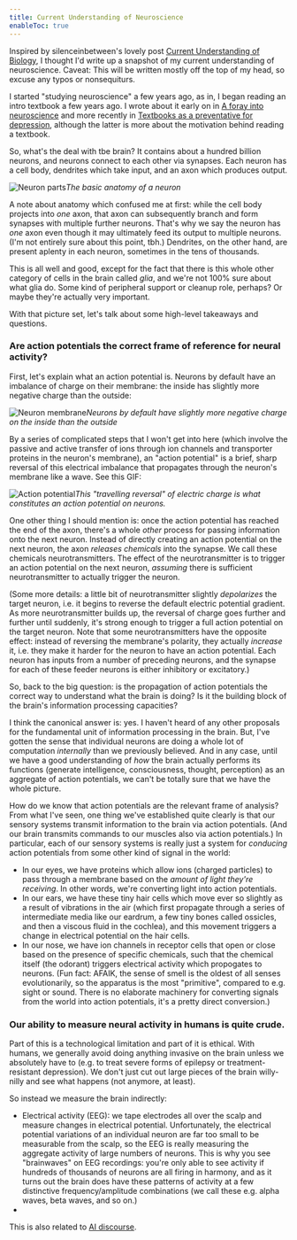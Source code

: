 ```yaml
---
title: Current Understanding of Neuroscience
enableToc: true
---
```


Inspired by silenceinbetween's lovely post [Current Understanding of Biology](https://silenceinbetween.substack.com/p/current-understanding-of-biology), I thought I'd write up a snapshot of my current understanding of neuroscience. Caveat: This will be written mostly off the top of my head, so excuse any typos or nonsequiturs.

I started "studying neuroscience" a few years ago, as in, I began reading an intro textbook a few years ago. I wrote about it early on in [A foray into neuroscience](https://bitsofwonder.substack.com/p/a-foray-into-neuroscience) and more recently in [Textbooks as a preventative for depression](https://bitsofwonder.substack.com/p/textbooks-as-a-preventative-for-depression), although the latter is more about the motivation behind reading a textbook.

So, what's the deal with tbe brain? It contains about a hundred billion neurons, and neurons connect to each other via synapses. Each neuron has a cell body, dendrites which take input, and an axon which produces output. 

![Neuron parts](notes/images/neuron-parts.png)*The basic anatomy of a neuron*

A note about anatomy which confused me at first: while the cell body projects into _one_ axon, that axon can subsequently branch and form synapses with multiple further neurons. That's why we say the neuron has _one_ axon even though it may ultimately feed its output to multiple neurons. (I'm not entirely sure about this point, tbh.) Dendrites, on the other hand, are present aplenty in each neuron, sometimes in the tens of thousands.

This is all well and good, except for the fact that there is this whole other category of cells in the brain called _glia_, and we're not 100% sure about what glia do. Some kind of peripheral support or cleanup role, perhaps? Or maybe they're actually very important.

With that picture set, let's talk about some high-level takeaways and questions.

### Are action potentials the correct frame of reference for neural activity?

First, let's explain what an action potential is. Neurons by default have an imbalance of charge on their membrane: the inside has slightly more negative charge than the outside:

![Neuron membrane](notes/images/neuron-resting-potential.png)*Neurons by default have slightly more negative charge on the inside than the outside*

By a series of complicated steps that I won't get into here (which involve the passive and active transfer of ions through ion channels and transporter proteins in the neuron's membrane), an "action potential" is a brief, sharp reversal of this electrical imbalance that propagates through the neuron's membrane like a wave. See this GIF:

![Action potential](notes/images/action-potential.gif)*This "travelling reversal" of electric charge is what constitutes an action potential on neurons.*

One other thing I should mention is: once the action potential has reached the end of the axon, there's a whole _other_ process for passing information onto the next neuron. Instead of directly creating an action potential on the next neuron, the axon _releases chemicals_ into the synapse. We call these chemicals neurotransmitters. The effect of the neurotransmitter is to trigger an action potential on the next neuron, _assuming_ there is sufficient neurotransmitter to actually trigger the neuron.

(Some more details: a little bit of neurotransmitter slightly _depolarizes_ the target neuron, i.e. it begins to reverse the default electric potential gradient. As more neurotransmitter builds up, the reversal of charge goes further and further until suddenly, it's strong enough to trigger a full action potential on the target neuron. Note that some neurotransmitters have the opposite effect: instead of reversing the membrane's polarity, they actually _increase_ it, i.e. they make it harder for the neuron to have an action potential. Each neuron has inputs from a number of preceding neurons, and the synapse for each of these feeder neurons is either inhibitory or excitatory.)

So, back to the big question: is the propagation of action potentials the correct way to understand what the brain is doing? Is it the building block of the brain's information processing capacities?

I think the canonical answer is: yes. I haven't heard of any other proposals for the fundamental unit of information processing in the brain. But, I've gotten the sense that individual neurons are doing a whole lot of computation _internally_ than we previously believed. And in any case, until we have a good understanding of _how_ the brain actually performs its functions (generate intelligence, consciousness, thought, perception) as an aggregate of action potentials, we can't be totally sure that we have the whole picture.

How do we know that action potentials are the relevant frame of analysis? From what I've seen, one thing we've established quite clearly is that our sensory systems transmit information to the brain via action potentials. (And our brain transmits commands to our muscles also via action potentials.) In particular, each of our sensory systems is really just a system for _conducing_ action potentials from some other kind of signal in the world:
- In our eyes, we have proteins which allow ions (charged particles) to pass through a membrane based on the _amount of light they're receiving_. In other words, we're converting light into action potentials.
- In our ears, we have these tiny hair cells which move ever so slightly as a result of vibrations in the air (which first propagate through a series of intermediate media like our eardrum, a few tiny bones called ossicles, and then a viscous fluid in the cochlea), and this movement triggers a change in electrical potential on the hair cells.
- In our nose, we have ion channels in receptor cells that open or close based on the presence of specific chemicals, such that the chemical itself (the odorant) triggers electrical activity which propogates to neurons. (Fun fact: AFAIK, the sense of smell is the oldest of all senses evolutionarily, so the apparatus is the most "primitive", compared to e.g. sight or sound. There is no elaborate machinery for converting signals from the world into action potentials, it's a pretty direct conversion.)

### Our ability to measure neural activity in humans is quite crude.

Part of this is a technological limitation and part of it is ethical. With humans, we generally avoid doing anything invasive on the brain unless we absolutely have to (e.g. to treat severe forms of epilepsy or treatment-resistant depression). We don't just cut out large pieces of the brain willy-nilly and see what happens (not anymore, at least).

So instead we measure the brain indirectly:
- Electrical activity (EEG): we tape electrodes all over the scalp and measure changes in electrical potential. Unfortunately, the electrical potential variations of an individual neuron are far too small to be measurable from the scalp, so the EEG is really measuring the aggregate activity of large numbers of neurons. This is why you see "brainwaves" on EEG recordings: you're only able to see activity if hundreds of thousands of neurons are all firing in harmony, and as it turns out the brain does have these patterns of activity at a few distinctive frequency/amplitude combinations (we call these e.g. alpha waves, beta waves, and so on.)
- 


This is also related to [AI discourse](notes/ai-discourse.md).